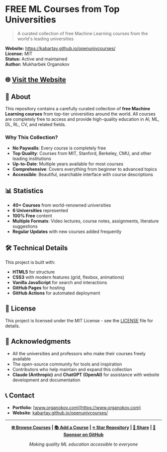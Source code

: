 # FREE ML Courses from Top Universities

> A curated collection of free Machine Learning courses from the world's leading universities

**Website:** https://kabartay.github.io/openunivcourses/  
**License:** MIT  
**Status:** Active and maintained   
**Author:** Mukharbek Organokov

## 🌐 [Visit the Website](https://kabartay.github.io/openunivcourses/)

## 📖 About

This repository contains a carefully curated collection of **free Machine Learning courses** from top-tier universities around the world. All courses are completely free to access and provide high-quality education in AI, ML, DL, RL, CV, and related fields.

### Why This Collection?

- **No Paywalls**: Every course is completely free
- **Top Quality**: Courses from MIT, Stanford, Berkeley, CMU, and other leading institutions
- **Up-to-Date**: Multiple years available for most courses
- **Comprehensive**: Covers everything from beginner to advanced topics
- **Accessible**: Beautiful, searchable interface with course descriptions

## 📊 Statistics

- **40+ Courses** from world-renowned universities
- **6 Universities** represented
- **100% Free** content
- **Multiple Formats**: Video lectures, course notes, assignments, literature suggestions
- **Regular Updates** with new courses added frequently

## 🛠️ Technical Details

This project is built with:
- **HTML5** for structure
- **CSS3** with modern features (grid, flexbox, animations)
- **Vanilla JavaScript** for search and interactions
- **GitHub Pages** for hosting
- **GitHub Actions** for automated deployment

## 📄 License

This project is licensed under the MIT License - see the [LICENSE](LICENSE) file for details.

## 🙏 Acknowledgments

- All the universities and professors who make their courses freely available
- The open-source community for tools and inspiration
- Contributors who help maintain and expand this collection
- **Claude (Anthropic)** and **ChatGPT (OpenAI)** for assistance with website development and documentation

## 📞 Contact

- **Portfolio**: [www.organokov.com](https://www.organokov.com)
- **Website**: [kabartay.github.io/openunivcourses/](https://kabartay.github.io/openunivcourses/)


---

<div align="center">

**[🌐 Browse Courses](https://kabartay.github.io/openunivcourses/) | [📚 Add a Course](https://github.com/kabartay/openunivcourses/issues/new) | [⭐ Star Repository](https://github.com/kabartay/openunivcourses/stargazers) | [📢  Share](https://kabartay.github.io/openunivcourses/) | [🍕 Sponsor on GitHub](https://github.com/sponsors/kabartay)**

*Making quality ML education accessible to everyone*

</div>